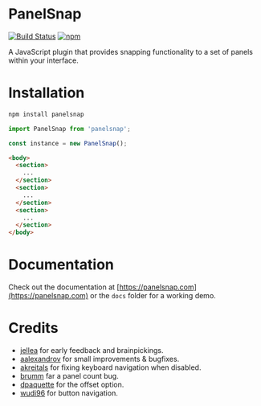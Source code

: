 # PanelSnap
[![Build Status](https://travis-ci.org/guidobouman/panelsnap.svg?branch=develop)](https://travis-ci.org/guidobouman/panelsnap)
[![npm](https://img.shields.io/npm/v/panelsnap.svg)](https://www.npmjs.com/package/panelsnap)

A JavaScript plugin that provides snapping functionality to a set of panels within your interface.

# Installation
```bash
npm install panelsnap
```

```js
import PanelSnap from 'panelsnap';

const instance = new PanelSnap();
```

```html
<body>
  <section>
    ...
  </section>
  <section>
    ...
  </section>
  <section>
    ...
  </section>
</body>
```

# Documentation
Check out the documentation at [https://panelsnap.com](https://panelsnap.com) or the `docs` folder for a working demo.

# Credits
- [jellea](https://github.com/jellea) for early feedback and brainpickings.
- [aalexandrov](https://github.com/aalexandrov) for small improvements & bugfixes.
- [akreitals](https://github.com/akreitals) for fixing keyboard navigation when disabled.
- [brumm](https://github.com/brumm) far a panel count bug.
- [dpaquette](https://github.com/dpaquette) for the offset option.
- [wudi96](https://github.com/wudi96) for button navigation.
